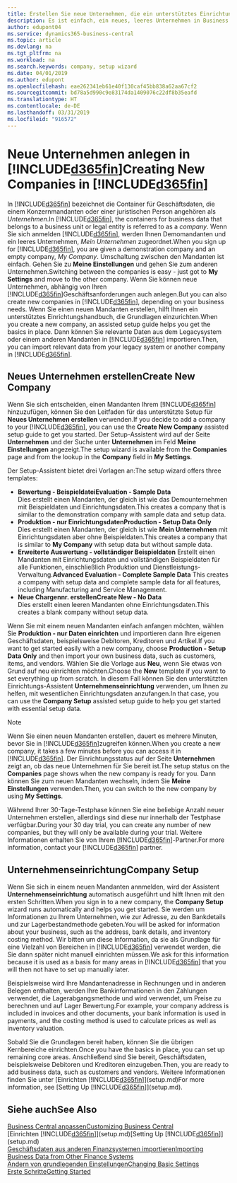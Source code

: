 ```yaml
---
title: Erstellen Sie neue Unternehmen, die ein unterstütztes Einrichtungshandbuch verwenden | Microsoft Docs
description: Es ist einfach, ein neues, leeres Unternehmen in Business Central. zu erstellen. Ein unterstütztes Einrichtungshandbuch hilft Ihnen Schritte für Schritt und Sie können Ihre vorhandenen Geschäftsdaten importieren.
author: edupont04
ms.service: dynamics365-business-central
ms.topic: article
ms.devlang: na
ms.tgt_pltfrm: na
ms.workload: na
ms.search.keywords: company, setup wizard
ms.date: 04/01/2019
ms.author: edupont
ms.openlocfilehash: eae262341eb61e40f130caf45bb838a62aa67cf2
ms.sourcegitcommit: bd78a5d990c9e83174da1409076c22df8b35eafd
ms.translationtype: HT
ms.contentlocale: de-DE
ms.lasthandoff: 03/31/2019
ms.locfileid: "916572"
---
```

# <a name="creating-new-companies-in-included365finincludesd365finmdmd"></a><span data-ttu-id="8d801-104">Neue Unternehmen anlegen in [!INCLUDE[d365fin](includes/d365fin_md.md)]</span><span class="sxs-lookup"><span data-stu-id="8d801-104">Creating New Companies in [!INCLUDE[d365fin](includes/d365fin_md.md)]</span></span>
<span data-ttu-id="8d801-105">In [!INCLUDE[d365fin](includes/d365fin_md.md)] bezeichnet die Container für Geschäftsdaten, die einem Konzernmandanten oder einer juristischen Person angehören als *Unternehmen*.</span><span class="sxs-lookup"><span data-stu-id="8d801-105">In [!INCLUDE[d365fin](includes/d365fin_md.md)], the containers for business data that belongs to a business unit or legal entity is referred to as a *company*.</span></span> <span data-ttu-id="8d801-106">Wenn Sie sich anmelden [!INCLUDE[d365fin](includes/d365fin_md.md)], werden Ihnen Demomandanten und ein leeres Unternehmen, *Mein Unternehmen* zugeordnet.</span><span class="sxs-lookup"><span data-stu-id="8d801-106">When you sign up for [!INCLUDE[d365fin](includes/d365fin_md.md)], you are given a demonstration company and an empty company, *My Company*.</span></span> <span data-ttu-id="8d801-107">Umschaltung zwischen den Mandanten ist einfach. Gehen Sie zu **Meine Einstellungen** und gehen Sie zum anderen Unternehmen.</span><span class="sxs-lookup"><span data-stu-id="8d801-107">Switching between the companies is easy - just got to **My Settings** and move to the other company.</span></span> <span data-ttu-id="8d801-108">Wenn Sie können neue Unternehmen, abhängig von Ihren [!INCLUDE[d365fin](includes/d365fin_md.md)]Geschäftsanforderungen auch anlegen.</span><span class="sxs-lookup"><span data-stu-id="8d801-108">But you can also create new companies in [!INCLUDE[d365fin](includes/d365fin_md.md)], depending on your business needs.</span></span> <span data-ttu-id="8d801-109">Wenn Sie einen neuen Mandanten erstellen, hilft Ihnen ein unterstütztes Einrichtungshandbuch, die Grundlagen einzurichten.</span><span class="sxs-lookup"><span data-stu-id="8d801-109">When you create a new company, an assisted setup guide helps you get the basics in place.</span></span> <span data-ttu-id="8d801-110">Dann können Sie relevante Daten aus dem Legacysystem oder einem anderen Mandanten in [!INCLUDE[d365fin](includes/d365fin_md.md)] importieren.</span><span class="sxs-lookup"><span data-stu-id="8d801-110">Then, you can import relevant data from your legacy system or another company in [!INCLUDE[d365fin](includes/d365fin_md.md)].</span></span>  

## <a name="create-new-company"></a><span data-ttu-id="8d801-111">Neues Unternehmen erstellen</span><span class="sxs-lookup"><span data-stu-id="8d801-111">Create New Company</span></span>
<span data-ttu-id="8d801-112">Wenn Sie sich entscheiden, einen Mandanten Ihrem [!INCLUDE[d365fin](includes/d365fin_md.md)] hinzuzufügen, können Sie den Leitfaden für das unterstützte Setup für **Neues Unternehmen erstellen** verwenden.</span><span class="sxs-lookup"><span data-stu-id="8d801-112">If you decide to add a company to your [!INCLUDE[d365fin](includes/d365fin_md.md)], you can use the **Create New Company** assisted setup guide to get you started.</span></span> <span data-ttu-id="8d801-113">Der Setup-Assistent wird auf der Seite **Unternehmen** und der Suche unter **Unternehmen** im Feld **Meine Einstellungen** angezeigt.</span><span class="sxs-lookup"><span data-stu-id="8d801-113">The setup wizard is available from the **Companies** page and from the lookup in the **Company** field in **My Settings**.</span></span>  

<span data-ttu-id="8d801-114">Der Setup-Assistent bietet drei Vorlagen an:</span><span class="sxs-lookup"><span data-stu-id="8d801-114">The setup wizard offers three templates:</span></span>

-   <span data-ttu-id="8d801-115">**Bewertung - Beispieldatei**</span><span class="sxs-lookup"><span data-stu-id="8d801-115">**Evaluation - Sample Data**</span></span>  
    <span data-ttu-id="8d801-116">Dies erstellt einen Mandanten, der gleich ist wie das Demounternehmen mit Beispieldaten und Einrichtungsdaten.</span><span class="sxs-lookup"><span data-stu-id="8d801-116">This creates a company that is similar to the demonstration company with sample data and setup data.</span></span>  
-   <span data-ttu-id="8d801-117">**Produktion - nur Einrichtungsdaten**</span><span class="sxs-lookup"><span data-stu-id="8d801-117">**Production - Setup Data Only**</span></span>  
    <span data-ttu-id="8d801-118">Dies erstellt einen Mandanten, der gleich ist wie **Mein Unternehmen** mit Einrichtungsdaten aber ohne Beispieldaten.</span><span class="sxs-lookup"><span data-stu-id="8d801-118">This creates a company that is similar to **My Company** with setup data but without sample data.</span></span>
-   <span data-ttu-id="8d801-119">**Erweiterte Auswertung - vollständiger Beispieldaten** Erstellt einen Mandanten mit Einrichtungsdaten und vollständigen Beispieldaten für alle Funktionen, einschließlich Produktion und Dienstleistungs-Verwaltung.</span><span class="sxs-lookup"><span data-stu-id="8d801-119">**Advanced Evaluation - Complete Sample Data** This creates a company with setup data and complete sample data for all features, including Manufacturing and Service Management.</span></span>
-   <span data-ttu-id="8d801-120">**Neue Chargennr. erstellen**</span><span class="sxs-lookup"><span data-stu-id="8d801-120">**Create New - No Data**</span></span>  
    <span data-ttu-id="8d801-121">Dies erstellt einen leeren Mandanten ohne Einrichtungsdaten.</span><span class="sxs-lookup"><span data-stu-id="8d801-121">This creates a blank company without setup data.</span></span>  

<span data-ttu-id="8d801-122">Wenn Sie mit einem neuen Mandanten einfach anfangen möchten, wählen Sie **Produktion - nur Daten einrichten** und importieren dann Ihre eigenen Geschäftsdaten, beispielsweise Debitoren, Kreditoren und Artikel.</span><span class="sxs-lookup"><span data-stu-id="8d801-122">If you want to get started easily with a new company, choose **Production - Setup Data Only** and then import your own business data, such as customers, items, and vendors.</span></span> <span data-ttu-id="8d801-123">Wählen Sie die Vorlage aus **Neu**, wenn Sie etwas von Grund auf neu einrichten möchten.</span><span class="sxs-lookup"><span data-stu-id="8d801-123">Choose the **New** template if you want to set everything up from scratch.</span></span> <span data-ttu-id="8d801-124">In diesem Fall können Sie den unterstützten Einrichtungs-Assistent **Unternehmenseinrichtung** verwenden, um Ihnen zu helfen, mit wesentlichen Einrichtungsdaten anzufangen.</span><span class="sxs-lookup"><span data-stu-id="8d801-124">In that case, you can use the **Company Setup** assisted setup guide to help you get started with essential setup data.</span></span>  

> [!NOTE]  
>   <span data-ttu-id="8d801-125">Wenn Sie einen neuen Mandanten erstellen, dauert es mehrere Minuten, bevor Sie in [!INCLUDE[d365fin](includes/d365fin_md.md)]zugreifen können.</span><span class="sxs-lookup"><span data-stu-id="8d801-125">When you create a new company, it takes a few minutes before you can access it in [!INCLUDE[d365fin](includes/d365fin_md.md)].</span></span> <span data-ttu-id="8d801-126">Der Einrichtungsstatus auf der Seite **Unternehmen** zeigt an, ob das neue Unternehmen für Sie bereit ist.</span><span class="sxs-lookup"><span data-stu-id="8d801-126">The setup status on the **Companies** page shows when the new company is ready for you.</span></span> <span data-ttu-id="8d801-127">Dann können Sie zum neuen Mandanten wechseln, indem Sie **Meine Einstellungen** verwenden.</span><span class="sxs-lookup"><span data-stu-id="8d801-127">Then, you can switch to the new company by using **My Settings**.</span></span>  

<span data-ttu-id="8d801-128">Während Ihrer 30-Tage-Testphase können Sie eine beliebige Anzahl neuer Unternehmen erstellen, allerdings sind diese nur innerhalb der Testphase verfügbar.</span><span class="sxs-lookup"><span data-stu-id="8d801-128">During your 30 day trial, you can create any number of new companies, but they will only be available during your trial.</span></span> <span data-ttu-id="8d801-129">Weitere Informationen erhalten Sie von Ihrem [!INCLUDE[d365fin](includes/d365fin_md.md)]-Partner.</span><span class="sxs-lookup"><span data-stu-id="8d801-129">For more information, contact your [!INCLUDE[d365fin](includes/d365fin_md.md)] partner.</span></span>  

## <a name="company-setup"></a><span data-ttu-id="8d801-130">Unternehmenseinrichtung</span><span class="sxs-lookup"><span data-stu-id="8d801-130">Company Setup</span></span>
<span data-ttu-id="8d801-131">Wenn Sie sich in einem neuen Mandanten annmelden, wird der Assistent **Unternehmenseinrichtung** automatisch ausgeführt und hilft Ihnen mit den ersten Schritten.</span><span class="sxs-lookup"><span data-stu-id="8d801-131">When you sign in to a new company, the **Company Setup** wizard runs automatically and helps you get started.</span></span> <span data-ttu-id="8d801-132">Sie werden um Informationen zu Ihrem Unternehmen, wie zur Adresse, zu den Bankdetails und zur Lagerbestandmethode gebeten.</span><span class="sxs-lookup"><span data-stu-id="8d801-132">You will be asked for information about your business, such as the address, bank details, and inventory costing method.</span></span> <span data-ttu-id="8d801-133">Wir bitten um diese Information, da sie als Grundlage für eine Vielzahl von Bereichen in [!INCLUDE[d365fin](includes/d365fin_md.md)] verwendet werden, die Sie dann später nicht manuell einrichten müssen.</span><span class="sxs-lookup"><span data-stu-id="8d801-133">We ask for this information because it is used as a basis for many areas in [!INCLUDE[d365fin](includes/d365fin_md.md)] that you will then not have to set up manually later.</span></span>  

<span data-ttu-id="8d801-134">Beispielsweise wird Ihre Mandantenadresse in Rechnungen und in anderen Belegen enthalten, werden Ihre Bankinformationen in den Zahlungen verwendet, die Lagerabgangsmethode und wird verwendet, um Preise zu berechnen und auf Lager Bewertung.</span><span class="sxs-lookup"><span data-stu-id="8d801-134">For example, your company address is included in invoices and other documents, your bank information is used in payments, and the costing method is used to calculate prices as well as inventory valuation.</span></span>  

<span data-ttu-id="8d801-135">Sobald Sie die Grundlagen bereit haben, können Sie die übrigen Kernbereiche einrichten.</span><span class="sxs-lookup"><span data-stu-id="8d801-135">Once you have the basics in place, you can set up remaining core areas.</span></span> <span data-ttu-id="8d801-136">Anschließend sind Sie bereit, Geschäftsdaten, beispielsweise Debitoren und Kreditoren einzugeben.</span><span class="sxs-lookup"><span data-stu-id="8d801-136">Then, you are ready to add business data, such as customers and vendors.</span></span> <span data-ttu-id="8d801-137">Weitere Informationen finden Sie unter [Einrichten [!INCLUDE[d365fin](includes/d365fin_md.md)]](setup.md)</span><span class="sxs-lookup"><span data-stu-id="8d801-137">For more information, see [Setting Up [!INCLUDE[d365fin](includes/d365fin_md.md)]](setup.md).</span></span>  

## <a name="see-also"></a><span data-ttu-id="8d801-138">Siehe auch</span><span class="sxs-lookup"><span data-stu-id="8d801-138">See Also</span></span>
[<span data-ttu-id="8d801-139">Business Central anpassen</span><span class="sxs-lookup"><span data-stu-id="8d801-139">Customizing Business Central</span></span>](ui-customizing-overview.md)  
<span data-ttu-id="8d801-140">[Einrichten [!INCLUDE[d365fin](includes/d365fin_md.md)]](setup.md)</span><span class="sxs-lookup"><span data-stu-id="8d801-140">[Setting Up [!INCLUDE[d365fin](includes/d365fin_md.md)]](setup.md)</span></span>  
[<span data-ttu-id="8d801-141">Geschäftsdaten aus anderen Finanzsystemen importieren</span><span class="sxs-lookup"><span data-stu-id="8d801-141">Importing Business Data from Other Finance Systems</span></span>](across-import-data-configuration-packages.md)  
[<span data-ttu-id="8d801-142">Ändern von grundlegenden Einstellungen</span><span class="sxs-lookup"><span data-stu-id="8d801-142">Changing Basic Settings</span></span>](ui-change-basic-settings.md)  
[<span data-ttu-id="8d801-143">Erste Schritte</span><span class="sxs-lookup"><span data-stu-id="8d801-143">Getting Started</span></span>](product-get-started.md)  
